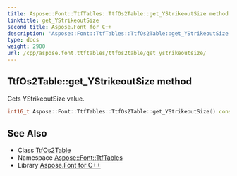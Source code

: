 ```yaml
---
title: Aspose::Font::TtfTables::TtfOs2Table::get_YStrikeoutSize method
linktitle: get_YStrikeoutSize
second_title: Aspose.Font for C++
description: 'Aspose::Font::TtfTables::TtfOs2Table::get_YStrikeoutSize method. Gets YStrikeoutSize value in C++.'
type: docs
weight: 2900
url: /cpp/aspose.font.ttftables/ttfos2table/get_ystrikeoutsize/
---
```

## TtfOs2Table::get_YStrikeoutSize method


Gets YStrikeoutSize value.

```cpp
int16_t Aspose::Font::TtfTables::TtfOs2Table::get_YStrikeoutSize() const
```

## See Also

* Class [TtfOs2Table](../)
* Namespace [Aspose::Font::TtfTables](../../)
* Library [Aspose.Font for C++](../../../)
